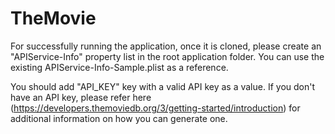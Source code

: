# TheMovie

For successfully running the application, once it is cloned, please create an "APIService-Info" property list in the root application folder. 
You can use the existing APIService-Info-Sample.plist as a reference.

You should add "API_KEY" key with a valid API key as a value. 
If you don't have an API key, please refer here (https://developers.themoviedb.org/3/getting-started/introduction) for additional information on how you can generate one.


